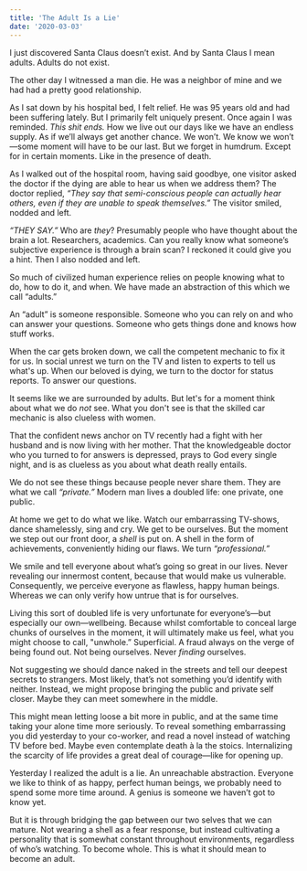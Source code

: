 ```yaml
---
title: 'The Adult Is a Lie'
date: '2020-03-03'
---
```


I just discovered Santa Claus doesn’t exist. And by Santa Claus I mean adults. Adults do not exist.

The other day I witnessed a man die. He was a neighbor of mine and we had had a pretty good relationship.

As I sat down by his hospital bed, I felt relief. He was 95 years old and had been suffering lately. But I primarily felt uniquely present. Once again I was reminded. _This shit ends._ How we live out our days like we have an endless supply. As if we’ll always get another chance. We won’t. We know we won’t—some moment will have to be our last. But we forget in humdrum. Except for in certain moments. Like in the presence of death.

As I walked out of the hospital room, having said goodbye, one visitor asked the doctor if the dying are able to hear us when we address them? The doctor replied, _“They say that semi-conscious people can actually hear others, even if they are unable to speak themselves.”_ The visitor smiled, nodded and left.

_“THEY SAY.”_ Who are _they_? Presumably people who have thought about the brain a lot. Researchers, academics. Can you really know what someone’s subjective experience is through a brain scan? I reckoned it could give you a hint. Then I also nodded and left.

So much of civilized human experience relies on people knowing what to do, how to do it, and when. We have made an abstraction of this which we call “adults.”

An “adult” is someone responsible. Someone who you can rely on and who can answer your questions. Someone who gets things done and knows how stuff works.

When the car gets broken down, we call the competent mechanic to fix it for us. In social unrest we turn on the TV and listen to experts to tell us what's up. When our beloved is dying, we turn to the doctor for status reports. To answer our questions.

It seems like we are surrounded by adults. But let's for a moment think about what we do _not_ see. What you don't see is that the skilled car mechanic is also clueless with women.

That the confident news anchor on TV recently had a fight with her husband and is now living with her mother. That the knowledgeable doctor who you turned to for answers is depressed, prays to God every single night, and is as clueless as you about what death really entails.

We do not see these things because people never share them. They are what we call _“private.”_ Modern man lives a doubled life: one private, one public.

At home we get to do what we like. Watch our embarrassing TV-shows, dance shamelessly, sing and cry. We get to be ourselves. But the moment we step out our front door, a _shell_ is put on. A shell in the form of achievements, conveniently hiding our flaws. We turn _“professional.”_

We smile and tell everyone about what’s going so great in our lives. Never revealing our innermost content, because that would make us vulnerable. Consequently, we perceive everyone as flawless, happy human beings. Whereas we can only verify how untrue that is for ourselves.

Living this sort of doubled life is very unfortunate for everyone’s—but especially our own—wellbeing. Because whilst comfortable to conceal large chunks of ourselves in the moment, it will ultimately make us feel, what you might choose to call, "unwhole.” Superficial. A fraud always on the verge of being found out. Not being ourselves. Never _finding_ ourselves.

Not suggesting we should dance naked in the streets and tell our deepest secrets to strangers. Most likely, that’s not something you’d identify with neither. Instead, we might propose bringing the public and private self closer. Maybe they can meet somewhere in the middle.

This might mean letting loose a bit more in public, and at the same time taking your alone time more seriously. To reveal something embarrassing you did yesterday to your co-worker, and read a novel instead of watching TV before bed. Maybe even contemplate death à la the stoics. Internalizing the scarcity of life provides a great deal of courage—like for opening up.

Yesterday I realized the adult is a lie. An unreachable abstraction. Everyone we like to think of as happy, perfect human beings, we probably need to spend some more time around. A genius is someone we haven’t got to know yet.

But it is through bridging the gap between our two selves that we can mature. Not wearing a shell as a fear response, but instead cultivating a personality that is somewhat constant throughout environments, regardless of who’s watching. To become whole. This is what it should mean to become an adult.
